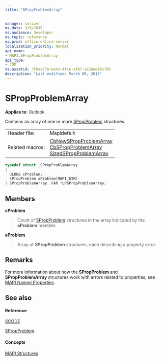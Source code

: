 ```yaml
---
title: "SPropProblemArray"
 
 
manager: soliver
ms.date: 3/9/2015
ms.audience: Developer
ms.topic: reference
ms.prod: office-online-server
localization_priority: Normal
api_name:
- MAPI.SPropProblemArray
api_type:
- COM
ms.assetid: 3fbaa77a-be43-4fce-af67-1826ee101799
description: "Last modified: March 09, 2015"
---
```


# SPropProblemArray

  
  
**Applies to**: Outlook 
  
Contains an array of one or more [SPropProblem](spropproblem.md) structures. 
  
|||
|:-----|:-----|
|Header file:  <br/> |Mapidefs.h  <br/> |
|Related macros:  <br/> |[CbNewSPropProblemArray](cbnewspropproblemarray.md) <br/> [CbSPropProblemArray](cbspropproblemarray.md) <br/> [SizedSPropProblemArray](sizedspropproblemarray.md) <br/> |
   
```cpp
typedef struct _SPropProblemArray
{
  ULONG cProblem;
  SPropProblem aProblem[MAPI_DIM];
} SPropProblemArray, FAR *LPSPropProblemArray;

```

## Members

 **cProblem**
  
> Count of [SPropProblem](spropproblem.md) structures in the array indicated by the **aProblem** member. 
    
 **aProblem**
  
> Array of **SPropProblem** structures, each describing a property error. 
    
## Remarks

For more information about how the **SPropProblem** and **SPropProblemArray** structures work with errors related to properties, see [MAPI Named Properties](mapi-named-properties.md). 
  
## See also

#### Reference

[SCODE](scode.md)
  
[SPropProblem](spropproblem.md)
#### Concepts

[MAPI Structures](mapi-structures.md)

